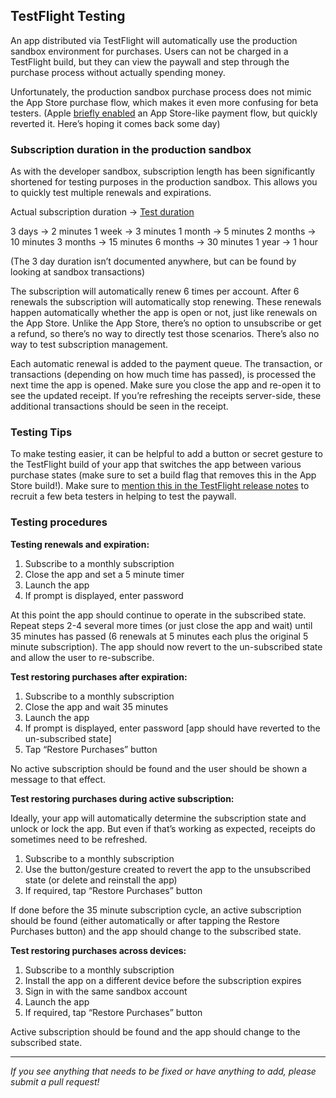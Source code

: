 ## TestFlight Testing

An app distributed via TestFlight will automatically use the production sandbox environment for purchases. Users can not be charged in a TestFlight build, but they can view the paywall and step through the purchase process without actually spending money.

Unfortunately, the production sandbox purchase process does not mimic the App Store purchase flow, which makes it even more confusing for beta testers. (Apple [briefly enabled](https://twitter.com/revenuecat/status/1220024020654907392?s=21) an App Store-like payment flow, but quickly reverted it. Here’s hoping it comes back some day)

### Subscription duration in the production sandbox

As with the developer sandbox, subscription length has been significantly shortened for testing purposes in the production sandbox. This allows you to quickly test multiple renewals and expirations.

Actual subscription duration -> [Test duration](https://help.apple.com/app-store-connect/#/dev7e89e149d)

3 days -> 2 minutes
1 week -> 3 minutes
1 month -> 5 minutes
2 months -> 10 minutes
3 months -> 15 minutes
6 months -> 30 minutes
1 year -> 1 hour

(The 3 day duration isn’t documented anywhere, but can be found by looking at sandbox transactions)

The subscription will automatically renew 6 times per account. After 6 renewals the subscription will automatically stop renewing. These renewals happen automatically whether the app is open or not, just like renewals on the App Store. Unlike the App Store, there’s no option to unsubscribe or get a refund, so there’s no way to directly test those scenarios. There’s also no way to test subscription management.

Each automatic renewal is added to the payment queue. The transaction, or transactions (depending on how much time has passed), is processed the next time the app is opened. Make sure you close the app and re-open it to see the updated receipt. If you’re refreshing the receipts server-side, these additional transactions should be seen in the receipt.

### Testing Tips

To make testing easier, it can be helpful to add a button or secret gesture to the TestFlight build of your app that switches the app between various purchase states (make sure to set a build flag that removes this in the App Store build!). Make sure to [mention this in the TestFlight release notes](https://github.com/RevenueCat/iOS-Subscription-Testing/blob/master/additional/testflight.md) to recruit a few beta testers in helping to test the paywall.

### Testing procedures

**Testing renewals and expiration:**

1. Subscribe to a monthly subscription
2. Close the app and set a 5 minute timer
3. Launch the app
4. If prompt is displayed, enter password

At this point the app should continue to operate in the subscribed state. Repeat steps 2-4 several more times (or just close the app and wait) until 35 minutes has passed (6 renewals at 5 minutes each plus the original 5 minute subscription). The app should now revert to the un-subscribed state and allow the user to re-subscribe.

**Test restoring purchases after expiration:**

1. Subscribe to a monthly subscription
2. Close the app and wait 35 minutes
3. Launch the app
4. If prompt is displayed, enter password
[app should have reverted to the un-subscribed state]
5. Tap “Restore Purchases” button

No active subscription should be found and the user should be shown a message to that effect.

**Test restoring purchases during active subscription:**

Ideally, your app will automatically determine the subscription state and unlock or lock the app. But even if that’s working as expected, receipts do sometimes need to be refreshed.

1. Subscribe to a monthly subscription
2. Use the button/gesture created to revert the app to the unsubscribed state (or delete and reinstall the app)
3. If required, tap “Restore Purchases” button

If done before the 35 minute subscription cycle, an active subscription should be found (either automatically or after tapping the Restore Purchases button) and the app should change to the subscribed state.

**Test restoring purchases across devices:**

1. Subscribe to a monthly subscription
2. Install the app on a different device before the subscription expires
3. Sign in with the same sandbox account
4. Launch the app
5. If required, tap “Restore Purchases” button

Active subscription should be found and the app should change to the subscribed state.

___________________________________________________________________
_If you see anything that needs to be fixed or have anything to add, please submit a pull request!_